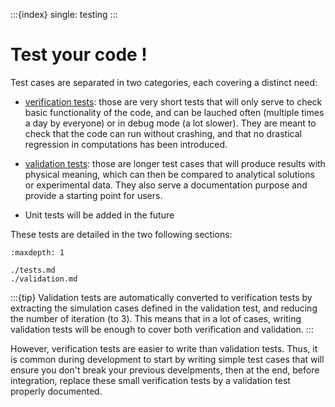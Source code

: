 :::{index} single: testing
:::
# Test your code !

Test cases are separated in two categories, each covering a distinct need:

* [verification tests](./tests.md): those are very short tests that will only serve to check basic functionality of the code, and can be lauched often (multiple times a day by everyone) or in debug mode (a lot slower). They are meant to check that the code can run without crashing, and that no drastical regression in computations has been introduced.

* [validation tests](./validation.md): those are longer test cases that will produce results with physical meaning, which can then be compared to analytical solutions or experimental data. They also serve a documentation purpose and provide a starting point for users.

* Unit tests will be added in the future

These tests are detailed in the two following sections:
```{toctree}
:maxdepth: 1

./tests.md
./validation.md
```

:::{tip}
Validation tests are automatically converted to verification tests by extracting the simulation cases defined in the validation test, and reducing the number of iteration (to 3). This means that in a lot of cases, writing validation tests will be enough to cover both verification and validation.
:::

However, verification tests are easier to write than validation tests. Thus, it is common during development to start by writing simple test cases that will ensure you don't break your previous develpments, then at the end, before integration, replace these small verification tests by a validation test properly documented.
